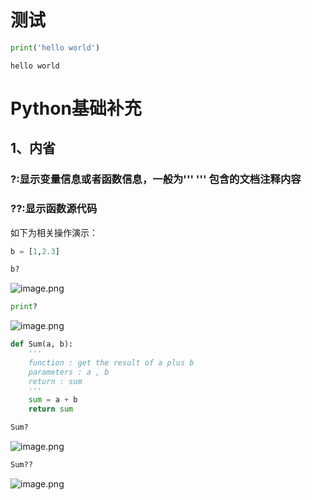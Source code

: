 # 测试


```python
print('hello world')
```

    hello world
    

# Python基础补充

## 1、内省

### ?:显示变量信息或者函数信息，一般为''' ''' 包含的文档注释内容

### ??:显示函数源代码

如下为相关操作演示：


```python
b = [1,2.3]
```


```python
b?
```

![image.png](attachment:image.png)


```python
print?
```

![image.png](attachment:image.png)


```python
def Sum(a, b):
    '''
    function : get the result of a plus b
    parameters : a , b
    return : sum
    '''
    sum = a + b
    return sum
```


```python
Sum?
```

![image.png](attachment:image.png)


```python
Sum??
```

![image.png](attachment:image.png)

